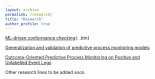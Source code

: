 ```yaml
---
layout: archive
permalink: /research/
title: "Research"
author_profile: true
---
```


[ML-driven conformance checking](/conformance){: .btn}

[Generalization and validation of predictive process monitoring models](/generalization)

[Outcome-Oriented Predictive Process Monitoring on Positive and Unlabelled Event Logs](/PU)

Other research lines to be added soon.